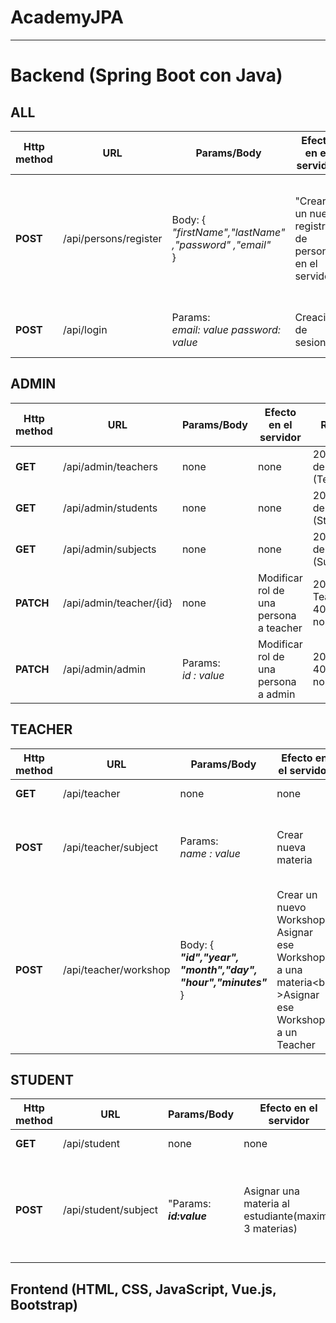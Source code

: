 # AcademyJPA
__________

# **Backend (Spring Boot con Java)**

 ## ALL

|Http method	|URL	|Params/Body	|Efecto en el servidor	|Respuesta|
|------------|-----|-------------|-----------------------|---------|
| **POST**   |/api/persons/register|Body: { <br />*"firstName","lastName" ,"password" ,"email"* <br />}|"Crear un nuevo registro de persona en el servidor"|**201:** si fue creado<br /> **403:** si los campos estan vacios <br /> **403:** si el mail ya esta registrado|
| **POST**    |/api/login|Params:<br/> *email: value password: value*|Creacion de sesion| **200:** exito <br /> **401:** valores invalidos"|
 
  
## ADMIN
|Http method	|URL	             |Params/Body	     |Efecto en el servidor	|Respuesta|
|------------|------------|-----------|-----------------------|---------|
|  **GET**   |/api/admin/teachers |none |none|200: listado de profesores (TeacherDTO)|
|  **GET**   |/api/admin/students |none |none|200: listado de alumnos (StudentDTO)|
|  **GET**   |/api/admin/subjects |none |none|200: listado de materias (SubjectDTO)|
| **PATCH**  |/api/admin/teacher/{id}|none |Modificar rol de una persona a teacher|200: TeacherDTO<br/> 403: persona no existe|
| **PATCH**  |/api/admin/admin|Params:<br/> *id : value*|Modificar rol de una persona a admin|200: Exito<br/> 403: persona no existe|

 
## TEACHER

|Http method	|URL	|Params/Body	|Efecto en el servidor	|Respuesta|
|------------|-----|-------------|-----------------------|---------|
|  **GET**     |/api/teacher|none|none|200: TeacherDTO
| **POST**    |/api/teacher/subject|Params:<br/>*name : value*|Crear nueva materia|200: Exito<br/>403: Nombre ya existe<br/>403: Campo vacio
| **POST**    |/api/teacher/workshop|Body: {<br/> ***"id","year",<br/>"month","day",<br/>"hour","minutes"*** <br/>}|Crear un nuevo Workshop<br/>Asignar ese Workshop a una materia<br/ >Asignar ese Workshop a un Teacher|200: Exito<br/>403: Campos vacios<br/>|

## STUDENT
|Http method	|URL	|Params/Body	|Efecto en el servidor	|Respuesta|
|------------|-----|-------------|-----------------------|---------|
| **GET**    |/api/student|none	|none	|200: StudentDTO
| **POST**    |/api/student/subject|"Params:<br/>***id:value***| Asignar una materia al estudiante(maximo 3 materias) |200: Exito<br/>403: Materia no existe<br/>403: Maximo de materias alcanzado|



## Frontend (HTML, CSS, JavaScript, Vue.js, Bootstrap)

